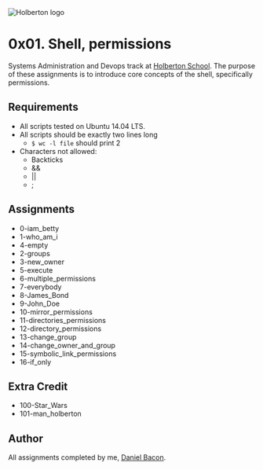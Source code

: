 <img src="https://www.holbertonschool.com/assets/holberton-logo-1cc451260ca3cd297def53f2250a9794810667c7ca7b5fa5879a569a457bf16f.png" alt="Holberton logo">

0x01. Shell, permissions
========================
Systems Administration and Devops track at [Holberton School](https://www.holbertonschool.com). The purpose of these assignments is to introduce core concepts of the shell, specifically permissions.

Requirements
------------
* All scripts tested on Ubuntu 14.04 LTS.
* All scripts should be exactly two lines long
  * ```$ wc -l file``` should print 2
* Characters not allowed:
  * Backticks
  * &&
  * ||
  * ;

Assignments
-----------
* 0-iam_betty
* 1-who_am_i
* 4-empty
* 2-groups
* 3-new_owner
* 5-execute
* 6-multiple_permissions
* 7-everybody
* 8-James_Bond
* 9-John_Doe
* 10-mirror_permissions
* 11-directories_permissions
* 12-directory_permissions
* 13-change_group
* 14-change_owner_and_group
* 15-symbolic_link_permissions
* 16-if_only

Extra Credit
------------
* 100-Star_Wars
* 101-man_holberton

Author
------
All assignments completed by me, [Daniel Bacon](https://github.com/dfbacon).
